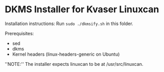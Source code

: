 # DKMS Installer for Kvaser Linuxcan #

Installation instructions: Run `sudo ./dkmsify.sh` in this folder.

Prerequisites:
- sed
- dkms
- Kernel headers (linux-headers-generic on Ubuntu)

''NOTE:'' The installer expects linuxcan to be at /usr/src/linuxcan.
